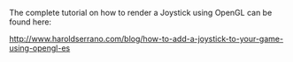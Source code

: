 The complete tutorial on how to render a Joystick using OpenGL can be found here:

http://www.haroldserrano.com/blog/how-to-add-a-joystick-to-your-game-using-opengl-es
